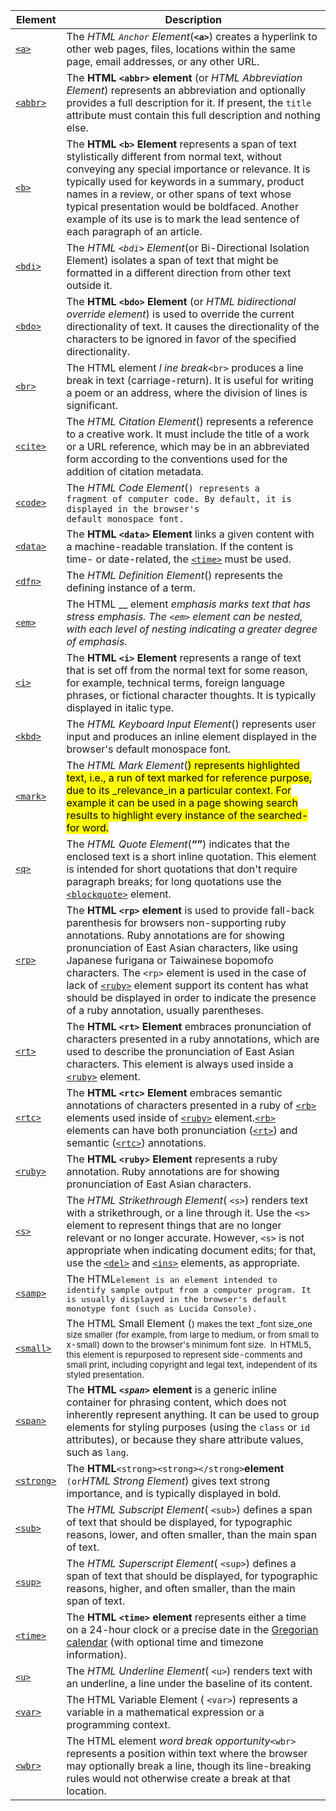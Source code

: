| Element | Description |
| --- | --- |
| [`<a>`](/en-US/docs/Web/HTML/Element/a "The HTML Anchor Element (<a>) creates a hyperlink to other web pages, files, locations within the same page, email addresses, or any other URL.") | The _HTML `Anchor` Element_(**`<a>`**) creates a hyperlink to other web pages, files, locations within the same page, email addresses, or any other URL. |
| [`<abbr>`](/en-US/docs/Web/HTML/Element/abbr "The HTML <abbr> element (or HTML Abbreviation Element) represents an abbreviation and optionally provides a full description for it. If present, the title attribute must contain this full description and nothing else.") | The **HTML `<abbr>` element** (or _HTML Abbreviation Element_) represents an abbreviation and optionally provides a full description for it. If present, the `title` attribute must contain this full description and nothing else. |
| [`<b>`](/en-US/docs/Web/HTML/Element/b "The HTML <b> Element represents a span of text stylistically different from normal text, without conveying any special importance or relevance. It is typically used for keywords in a summary, product names in a review, or other spans of text whose typical presentation would be boldfaced. Another example of its use is to mark the lead sentence of each paragraph of an article.") | The **HTML `<b>` Element** represents a span of text stylistically different from normal text, without conveying any special importance or relevance. It is typically used for keywords in a summary, product names in a review, or other spans of text whose typical presentation would be boldfaced. Another example of its use is to mark the lead sentence of each paragraph of an article. |
| [`<bdi>`](/en-US/docs/Web/HTML/Element/bdi "The HTML <bdi> Element (or Bi-Directional Isolation Element) isolates a span of text that might be formatted in a different direction from other text outside it.") | The _HTML `<bdi>` Element_(or Bi-Directional Isolation Element) isolates a span of text that might be formatted in a different direction from other text outside it. |
| [`<bdo>`](/en-US/docs/Web/HTML/Element/bdo "The HTML <bdo> Element (or HTML bidirectional override element) is used to override the current directionality of text. It causes the directionality of the characters to be ignored in favor of the specified directionality.") | The **HTML `<bdo>` Element** (or _HTML bidirectional override element_) is used to override the current directionality of text. It causes the directionality of the characters to be ignored in favor of the specified directionality. |
| [`<br>`](/en-US/docs/Web/HTML/Element/br "The HTML element line break <br> produces a line break in text (carriage-return). It is useful for writing a poem or an address, where the division of lines is significant.") | The HTML element _l_ _ine break_`<br>` produces a line break in text (carriage-return). It is useful for writing a poem or an address, where the division of lines is significant. |
| [`<cite>`](/en-US/docs/Web/HTML/Element/cite "The HTML Citation Element (<cite>) represents a reference to a creative work. It must include the title of a work or a URL reference, which may be in an abbreviated form according to the conventions used for the addition of citation metadata.") | The _HTML Citation Element_(**<cite>**) represents a reference to a creative work. It must include the title of a work or a URL reference, which may be in an abbreviated form according to the conventions used for the addition of citation metadata. |
| [`<code>`](/en-US/docs/Web/HTML/Element/code "The HTML Code Element (<code>) represents a fragment of computer code. By default, it is displayed in the browser's default monospace font.") | The _HTML Code Element_(**<code>**) represents a fragment of computer code. By default, it is displayed in the browser's default monospace font. |
| [`<data>`](/en-US/docs/Web/HTML/Element/data "The HTML <data> Element links a given content with a machine-readable translation. If the content is time- or date-related, the <time> must be used.") | The **HTML `<data>` Element** links a given content with a machine-readable translation. If the content is time- or date-related, the [`<time>`](/en-US/docs/Web/HTML/Element/time "The HTML <time> element represents either a time on a 24-hour clock or a precise date in the Gregorian calendar (with optional time and timezone information).") must be used. |
| [`<dfn>`](/en-US/docs/Web/HTML/Element/dfn "The HTML Definition Element (<dfn>) represents the defining instance of a term.") | The _HTML Definition Element_(**<dfn>**) represents the defining instance of a term. |
| [`<em>`](/en-US/docs/Web/HTML/Element/em "The HTML element emphasis  <em> marks text that has stress emphasis. The <em> element can be nested, with each level of nesting indicating a greater degree of emphasis.") | The HTML __ element _emphasis_ **<em>** marks text that has stress emphasis. The `<em>` element can be nested, with each level of nesting indicating a greater degree of emphasis. |
| [`<i>`](/en-US/docs/Web/HTML/Element/i "The HTML <i> Element represents a range of text that is set off from the normal text for some reason, for example, technical terms, foreign language phrases, or fictional character thoughts. It is typically displayed in italic type.") | The **HTML `<i>` Element** represents a range of text that is set off from the normal text for some reason, for example, technical terms, foreign language phrases, or fictional character thoughts. It is typically displayed in italic type. |
| [`<kbd>`](/en-US/docs/Web/HTML/Element/kbd "The HTML Keyboard Input Element (<kbd>) represents user input and produces an inline element displayed in the browser's default monospace font.") | The _HTML Keyboard Input Element_(**<kbd>**) represents user input and produces an inline element displayed in the browser's default monospace font. |
| [`<mark>`](/en-US/docs/Web/HTML/Element/mark "The HTML Mark Element (<mark>) represents highlighted text, i.e., a run of text marked for reference purpose, due to its relevance in a particular context. For example it can be used in a page showing search results to highlight every instance of the searched-for word.") | The _HTML Mark Element_(<mark>) represents highlighted text, i.e., a run of text marked for reference purpose, due to its _relevance_in a particular context. For example it can be used in a page showing search results to highlight every instance of the searched-for word. |
| [`<q>`](/en-US/docs/Web/HTML/Element/q "The HTML Quote Element (<q>) indicates that the enclosed text is a short inline quotation. This element is intended for short quotations that don't require paragraph breaks; for long quotations use the <blockquote> element.") | The _HTML Quote Element_(**<q>**) indicates that the enclosed text is a short inline quotation. This element is intended for short quotations that don't require paragraph breaks; for long quotations use the [`<blockquote>`](/en-US/docs/Web/HTML/Element/blockquote "The HTML <blockquote> Element (or HTML Block Quotation Element) indicates that the enclosed text is an extended quotation. Usually, this is rendered visually by indentation (see Notes for how to change it). A URL for the source of the quotation may be given using the cite attribute, while a text representation of the source can be given using the <cite> element.") element. |
| [`<rp>`](/en-US/docs/Web/HTML/Element/rp "The HTML <rp> element is used to provide fall-back parenthesis for browsers non-supporting ruby annotations. Ruby annotations are for showing pronunciation of East Asian characters, like using Japanese furigana or Taiwainese bopomofo characters. The <rp> element is used in the case of lack of <ruby> element support its content has what should be displayed in order to indicate the presence of a ruby annotation, usually parentheses.") | The **HTML `<rp>` element** is used to provide fall-back parenthesis for browsers non-supporting ruby annotations. Ruby annotations are for showing pronunciation of East Asian characters, like using Japanese furigana or Taiwainese bopomofo characters. The `<rp>` element is used in the case of lack of [`<ruby>`](/en-US/docs/Web/HTML/Element/ruby "The HTML <ruby> Element represents a ruby annotation. Ruby annotations are for showing pronunciation of East Asian characters.") element support its content has what should be displayed in order to indicate the presence of a ruby annotation, usually parentheses. |
| [`<rt>`](/en-US/docs/Web/HTML/Element/rt "The HTML <rt> Element embraces pronunciation of characters presented in a ruby annotations, which are used to describe the pronunciation of East Asian characters. This element is always used inside a <ruby> element.") | The **HTML `<rt>` Element** embraces pronunciation of characters presented in a ruby annotations, which are used to describe the pronunciation of East Asian characters. This element is always used inside a [`<ruby>`](/en-US/docs/Web/HTML/Element/ruby "The HTML <ruby> Element represents a ruby annotation. Ruby annotations are for showing pronunciation of East Asian characters.") element. |
| [`<rtc>`](/en-US/docs/Web/HTML/Element/rtc "The HTML <rtc> Element embraces semantic annotations of characters presented in a ruby of <rb> elements used inside of <ruby> element. <rb> elements can have both pronunciation (<rt>) and semantic (<rtc>) annotations.") | The **HTML `<rtc>` Element** embraces semantic annotations of characters presented in a ruby of [`<rb>`](/en-US/docs/Web/HTML/Element/rb "The documentation about this has not yet been written; please consider contributing!") elements used inside of [`<ruby>`](/en-US/docs/Web/HTML/Element/ruby "The HTML <ruby> Element represents a ruby annotation. Ruby annotations are for showing pronunciation of East Asian characters.") element.[`<rb>`](/en-US/docs/Web/HTML/Element/rb "The documentation about this has not yet been written; please consider contributing!") elements can have both pronunciation ([`<rt>`](/en-US/docs/Web/HTML/Element/rt "The HTML <rt> Element embraces pronunciation of characters presented in a ruby annotations, which are used to describe the pronunciation of East Asian characters. This element is always used inside a <ruby> element.")) and semantic ([`<rtc>`](/en-US/docs/Web/HTML/Element/rtc "The HTML <rtc> Element embraces semantic annotations of characters presented in a ruby of <rb> elements used inside of <ruby> element. <rb> elements can have both pronunciation (<rt>) and semantic (<rtc>) annotations.")) annotations. |
| [`<ruby>`](/en-US/docs/Web/HTML/Element/ruby "The HTML <ruby> Element represents a ruby annotation. Ruby annotations are for showing pronunciation of East Asian characters.") | The **HTML `<ruby>` Element** represents a ruby annotation. Ruby annotations are for showing pronunciation of East Asian characters. |
| [`<s>`](/en-US/docs/Web/HTML/Element/s "The HTML Strikethrough Element (<s>) renders text with a strikethrough, or a line through it. Use the <s> element to represent things that are no longer relevant or no longer accurate. However, <s> is not appropriate when indicating document edits; for that, use the <del> and <ins> elements, as appropriate.") | The _HTML Strikethrough Element_( `<s>`) renders text with a strikethrough, or a line through it. Use the `<s>` element to represent things that are no longer relevant or no longer accurate. However, `<s>` is not appropriate when indicating document edits; for that, use the [`<del>`](/en-US/docs/Web/HTML/Element/del "The HTML Deleted Text Element (<del>) represents a range of text that has been deleted from a document. This element is often (but need not be) rendered with strike-through text.") and [`<ins>`](/en-US/docs/Web/HTML/Element/ins "The HTML <ins> Element (or HTML Inserted Text) HTML represents a range of text that has been added to a document.") elements, as appropriate. |
| [`<samp>`](/en-US/docs/Web/HTML/Element/samp "The HTML <samp> element is an element intended to identify sample output from a computer program. It is usually displayed in the browser's default monotype font (such as Lucida Console).") | The HTML<samp>element is an element intended to identify sample output from a computer program. It is usually displayed in the browser's default monotype font (such as Lucida Console). |
| [`<small>`](/en-US/docs/Web/HTML/Element/small "The HTML Small Element (<small>) makes the text font size one size smaller (for example, from large to medium, or from small to x-small) down to the browser's minimum font size.  In HTML5, this element is repurposed to represent side-comments and small print, including copyright and legal text, independent of its styled presentation.") | The HTML Small Element (<small>) makes the text _font size_one size smaller (for example, from large to medium, or from small to x-small) down to the browser's minimum font size.  In HTML5, this element is repurposed to represent side-comments and small print, including copyright and legal text, independent of its styled presentation. |
| [`<span>`](/en-US/docs/Web/HTML/Element/span "The HTML <span> element is a generic inline container for phrasing content, which does not inherently represent anything. It can be used to group elements for styling purposes (using the class or id attributes), or because they share attribute values, such as lang.") | The **HTML _`<span>`_ element** is a generic inline container for phrasing content, which does not inherently represent anything. It can be used to group elements for styling purposes (using the `class` or `id` attributes), or because they share attribute values, such as `lang`. |
| [`<strong>`](/en-US/docs/Web/HTML/Element/strong "The HTML <strong> element (or HTML Strong Element) gives text strong importance, and is typically displayed in bold.") | The **HTML**`<strong><strong></strong>`**element** `(or`_HTML Strong Element_) gives text strong importance, and is typically displayed in bold. |
| [`<sub>`](/en-US/docs/Web/HTML/Element/sub "The HTML Subscript Element (<sub>) defines a span of text that should be displayed, for typographic reasons, lower, and often smaller, than the main span of text.") | The _HTML Subscript Element_( `<sub>`) defines a span of text that should be displayed, for typographic reasons, lower, and often smaller, than the main span of text. |
| [`<sup>`](/en-US/docs/Web/HTML/Element/sup "The HTML Superscript Element (<sup>) defines a span of text that should be displayed, for typographic reasons, higher, and often smaller, than the main span of text.") | The _HTML Superscript Element_( `<sup>`) defines a span of text that should be displayed, for typographic reasons, higher, and often smaller, than the main span of text. |
| [`<time>`](/en-US/docs/Web/HTML/Element/time "The HTML <time> element represents either a time on a 24-hour clock or a precise date in the Gregorian calendar (with optional time and timezone information).") | The **HTML `<time>` element** represents either a time on a 24-hour clock or a precise date in the [Gregorian calendar](http://en.wikipedia.org/wiki/Gregorian_calendar "http://en.wikipedia.org/wiki/Gregorian_calendar") (with optional time and timezone information). |
| [`<u>`](/en-US/docs/Web/HTML/Element/u "The HTML Underline Element (<u>) renders text with an underline, a line under the baseline of its content.") | The _HTML Underline Element_( `<u>`) renders text with an underline, a line under the baseline of its content. |
| [`<var>`](/en-US/docs/Web/HTML/Element/var "The HTML Variable Element (<var>) represents a variable in a mathematical expression or a programming context.") | The HTML Variable Element ( `<var>`) represents a variable in a mathematical expression or a programming context. |
| [`<wbr>`](/en-US/docs/Web/HTML/Element/wbr "The HTML element word break opportunity <wbr> represents a position within text where the browser may optionally break a line, though its line-breaking rules would not otherwise create a break at that location.") | The HTML element _word break opportunity_`<wbr>` represents a position within text where the browser may optionally break a line, though its line-breaking rules would not otherwise create a break at that location. |
